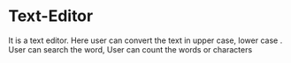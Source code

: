 # Text-Editor
 It is a text editor. Here user can convert the text in upper case,  lower case . User can search the word, User can count the words or characters
